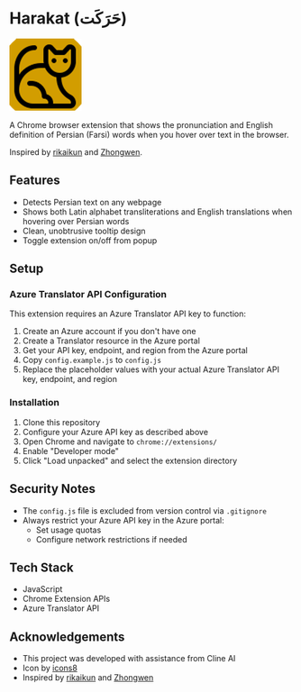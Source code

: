# Harakat (حَرَکَت) 

<img src="assets/icons/icon128.png" width="128" height="128" />

A Chrome browser extension that shows the pronunciation and English definition of Persian (Farsi) words when you hover over text in the browser.

Inspired by [rikaikun](https://chromewebstore.google.com/detail/rikaikun/jipdnfibhldikgcjhfnomkfpcebammhp) and [Zhongwen](https://chromewebstore.google.com/detail/zhongwen-chinese-english/kkmlkkjojmombglmlpbpapmhcaljjkde).

## Features

- Detects Persian text on any webpage
- Shows both Latin alphabet transliterations and English translations when hovering over Persian words
- Clean, unobtrusive tooltip design
- Toggle extension on/off from popup

## Setup

### Azure Translator API Configuration

This extension requires an Azure Translator API key to function:

1. Create an Azure account if you don't have one
2. Create a Translator resource in the Azure portal
3. Get your API key, endpoint, and region from the Azure portal
4. Copy `config.example.js` to `config.js`
5. Replace the placeholder values with your actual Azure Translator API key, endpoint, and region

### Installation

1. Clone this repository
2. Configure your Azure API key as described above
3. Open Chrome and navigate to `chrome://extensions/`
4. Enable "Developer mode"
5. Click "Load unpacked" and select the extension directory

## Security Notes

- The `config.js` file is excluded from version control via `.gitignore`
- Always restrict your Azure API key in the Azure portal:
  - Set usage quotas
  - Configure network restrictions if needed

## Tech Stack

- JavaScript
- Chrome Extension APIs
- Azure Translator API

## Acknowledgements

- This project was developed with assistance from Cline AI
- Icon by [icons8](https://icons8.com/)
- Inspired by [rikaikun](https://chromewebstore.google.com/detail/rikaikun/jipdnfibhldikgcjhfnomkfpcebammhp) and [Zhongwen](https://chromewebstore.google.com/detail/zhongwen-chinese-english/kkmlkkjojmombglmlpbpapmhcaljjkde)

